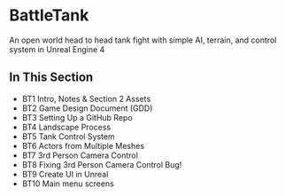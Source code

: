 # BattleTank
An open world head to head tank fight with simple AI, terrain, and control system in Unreal Engine 4
## In This Section
* BT1 Intro, Notes & Section 2 Assets 
* BT2 Game Design Document (GDD)
* BT3 Setting Up a GitHub Repo
* BT4 Landscape Process
* BT5 Tank Control System
* BT6 Actors from Multiple Meshes
* BT7 3rd Person Camera Control
* BT8 Fixing 3rd Person Camera Control Bug!
* BT9 Create UI in Unreal
* BT10 Main menu screens
